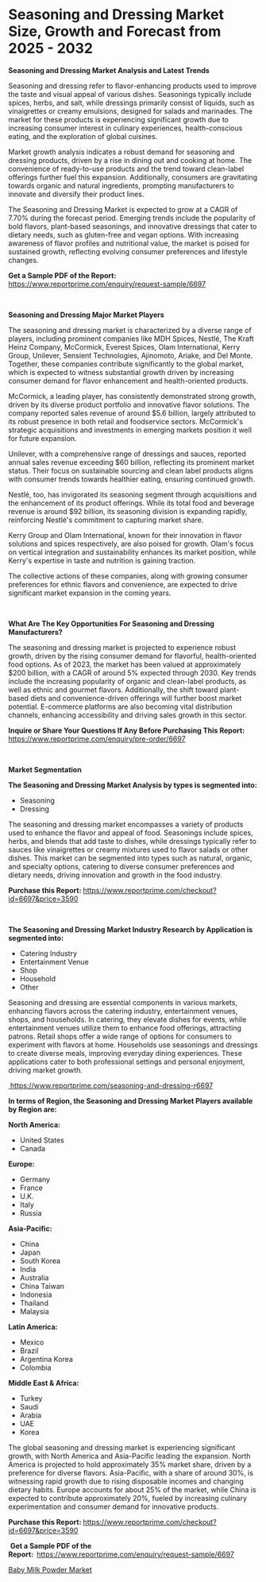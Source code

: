 <p><h1>Seasoning and Dressing Market Size, Growth and Forecast from 2025 - 2032</h1></p><p><strong>Seasoning and Dressing Market Analysis and Latest Trends</strong></p>
<p><p>Seasoning and dressing refer to flavor-enhancing products used to improve the taste and visual appeal of various dishes. Seasonings typically include spices, herbs, and salt, while dressings primarily consist of liquids, such as vinaigrettes or creamy emulsions, designed for salads and marinades. The market for these products is experiencing significant growth due to increasing consumer interest in culinary experiences, health-conscious eating, and the exploration of global cuisines.</p><p>Market growth analysis indicates a robust demand for seasoning and dressing products, driven by a rise in dining out and cooking at home. The convenience of ready-to-use products and the trend toward clean-label offerings further fuel this expansion. Additionally, consumers are gravitating towards organic and natural ingredients, prompting manufacturers to innovate and diversify their product lines.</p><p>The Seasoning and Dressing Market is expected to grow at a CAGR of 7.70% during the forecast period. Emerging trends include the popularity of bold flavors, plant-based seasonings, and innovative dressings that cater to dietary needs, such as gluten-free and vegan options. With increasing awareness of flavor profiles and nutritional value, the market is poised for sustained growth, reflecting evolving consumer preferences and lifestyle changes.</p></p>
<p><strong>Get a Sample PDF of the Report:&nbsp;</strong> <a href="https://www.reportprime.com/enquiry/request-sample/6697?utm_campaign=3493&utm_medium=2&utm_source=Github&utm_content=ia&utm_term=19032025&utm_id=seasoning-and-dressing">https://www.reportprime.com/enquiry/request-sample/6697</a></p>
<p>&nbsp;</p>
<p><strong>Seasoning and Dressing Major Market Players</strong></p>
<p><p>The seasoning and dressing market is characterized by a diverse range of players, including prominent companies like MDH Spices, Nestlé, The Kraft Heinz Company, McCormick, Everest Spices, Olam International, Kerry Group, Unilever, Sensient Technologies, Ajinomoto, Ariake, and Del Monte. Together, these companies contribute significantly to the global market, which is expected to witness substantial growth driven by increasing consumer demand for flavor enhancement and health-oriented products.</p><p>McCormick, a leading player, has consistently demonstrated strong growth, driven by its diverse product portfolio and innovative flavor solutions. The company reported sales revenue of around $5.6 billion, largely attributed to its robust presence in both retail and foodservice sectors. McCormick's strategic acquisitions and investments in emerging markets position it well for future expansion.</p><p>Unilever, with a comprehensive range of dressings and sauces, reported annual sales revenue exceeding $60 billion, reflecting its prominent market status. Their focus on sustainable sourcing and clean label products aligns with consumer trends towards healthier eating, ensuring continued growth.</p><p>Nestlé, too, has invigorated its seasoning segment through acquisitions and the enhancement of its product offerings. While its total food and beverage revenue is around $92 billion, its seasoning division is expanding rapidly, reinforcing Nestlé's commitment to capturing market share.</p><p>Kerry Group and Olam International, known for their innovation in flavor solutions and spices respectively, are also poised for growth. Olam's focus on vertical integration and sustainability enhances its market position, while Kerry's expertise in taste and nutrition is gaining traction.</p><p>The collective actions of these companies, along with growing consumer preferences for ethnic flavors and convenience, are expected to drive significant market expansion in the coming years.</p></p>
<p>&nbsp;</p>
<p><strong>What Are The Key Opportunities For Seasoning and Dressing Manufacturers?</strong></p>
<p><p>The seasoning and dressing market is projected to experience robust growth, driven by the rising consumer demand for flavorful, health-oriented food options. As of 2023, the market has been valued at approximately $200 billion, with a CAGR of around 5% expected through 2030. Key trends include the increasing popularity of organic and clean-label products, as well as ethnic and gourmet flavors. Additionally, the shift toward plant-based diets and convenience-driven offerings will further boost market potential. E-commerce platforms are also becoming vital distribution channels, enhancing accessibility and driving sales growth in this sector.</p></p>
<p><strong>Inquire or Share Your Questions If Any Before Purchasing This Report:</strong> <a href="https://www.reportprime.com/enquiry/pre-order/6697?utm_campaign=3493&utm_medium=2&utm_source=Github&utm_content=ia&utm_term=19032025&utm_id=seasoning-and-dressing">https://www.reportprime.com/enquiry/pre-order/6697</a></p>
<p>&nbsp;</p>
<p><strong>Market Segmentation</strong></p>
<p><strong>The Seasoning and Dressing Market Analysis by types is segmented into:</strong></p>
<p><ul><li>Seasoning</li><li>Dressing</li></ul></p>
<p><p>The seasoning and dressing market encompasses a variety of products used to enhance the flavor and appeal of food. Seasonings include spices, herbs, and blends that add taste to dishes, while dressings typically refer to sauces like vinaigrettes or creamy mixtures used to flavor salads or other dishes. This market can be segmented into types such as natural, organic, and specialty options, catering to diverse consumer preferences and dietary needs, driving innovation and growth in the food industry.</p></p>
<p><strong>Purchase this Report:&nbsp;</strong><a href="https://www.reportprime.com/checkout?id=6697&price=3590&utm_campaign=3493&utm_medium=2&utm_source=Github&utm_content=ia&utm_term=19032025&utm_id=seasoning-and-dressing">https://www.reportprime.com/checkout?id=6697&price=3590</a></p>
<p>&nbsp;</p>
<p><strong>The Seasoning and Dressing Market Industry Research by Application is segmented into:</strong></p>
<p><ul><li>Catering Industry</li><li>Entertainment Venue</li><li>Shop</li><li>Household</li><li>Other</li></ul></p>
<p><p>Seasoning and dressing are essential components in various markets, enhancing flavors across the catering industry, entertainment venues, shops, and households. In catering, they elevate dishes for events, while entertainment venues utilize them to enhance food offerings, attracting patrons. Retail shops offer a wide range of options for consumers to experiment with flavors at home. Households use seasonings and dressings to create diverse meals, improving everyday dining experiences. These applications cater to both professional settings and personal enjoyment, driving market growth.</p></p>
<p><a href="https://www.reportprime.com/seasoning-and-dressing-r6697?utm_campaign=3493&utm_medium=2&utm_source=Github&utm_content=ia&utm_term=19032025&utm_id=seasoning-and-dressing">&nbsp;https://www.reportprime.com/seasoning-and-dressing-r6697</a></p>
<p><strong>In terms of Region, the Seasoning and Dressing Market Players available by Region are:</strong></p>
<p>
    <p> <strong> North America: </strong>
        <ul>
            <li>United States</li>
            <li>Canada</li>
        </ul>
        </p> 
    <p> <strong> Europe: </strong>
        <ul>
            <li>Germany</li>
            <li>France</li>
            <li>U.K.</li>
            <li>Italy</li>
            <li>Russia</li>
        </ul>
        </p> 
    <p> <strong> Asia-Pacific: </strong>
        <ul>
            <li>China</li>
            <li>Japan</li>
            <li>South Korea</li>
            <li>India</li>
            <li>Australia</li>
            <li>China Taiwan</li>
            <li>Indonesia</li>
            <li>Thailand</li>
            <li>Malaysia</li>
        </ul>
        </p> 
    <p> <strong> Latin America: </strong>
        <ul>
            <li>Mexico</li>
            <li>Brazil</li>
            <li>Argentina Korea</li>
            <li>Colombia</li>
        </ul>
        </p> 
    <p> <strong> Middle East & Africa: </strong>
        <ul>
            <li>Turkey</li>
            <li>Saudi</li>
            <li>Arabia</li>
            <li>UAE</li>
            <li>Korea</li>
        </ul>
    </p>
    </p>
<p><p>The global seasoning and dressing market is experiencing significant growth, with North America and Asia-Pacific leading the expansion. North America is projected to hold approximately 35% market share, driven by a preference for diverse flavors. Asia-Pacific, with a share of around 30%, is witnessing rapid growth due to rising disposable incomes and changing dietary habits. Europe accounts for about 25% of the market, while China is expected to contribute approximately 20%, fueled by increasing culinary experimentation and consumer demand for innovative products.</p></p>
<p><strong>Purchase this Report: </strong><a href="https://www.reportprime.com/checkout?id=6697&price=3590&utm_campaign=3493&utm_medium=2&utm_source=Github&utm_content=ia&utm_term=19032025&utm_id=seasoning-and-dressing">https://www.reportprime.com/checkout?id=6697&price=3590</a></p>
<p>&nbsp;<strong>Get a Sample PDF of the Report:&nbsp;&nbsp;</strong><a href="https://www.reportprime.com/enquiry/request-sample/6697?utm_campaign=3493&utm_medium=2&utm_source=Github&utm_content=ia&utm_term=19032025&utm_id=seasoning-and-dressing">https://www.reportprime.com/enquiry/request-sample/6697</a></p>
<p><strong></strong></p>
<p><p><a href="https://github.com/kaniselway4c/Market-Research-Report-List-1/blob/main/baby-milk-powder-market.md?utm_campaign=3493&utm_medium=2&utm_source=Github&utm_content=ia&utm_term=19032025&utm_id=seasoning-and-dressing">Baby Milk Powder Market</a></p></p>